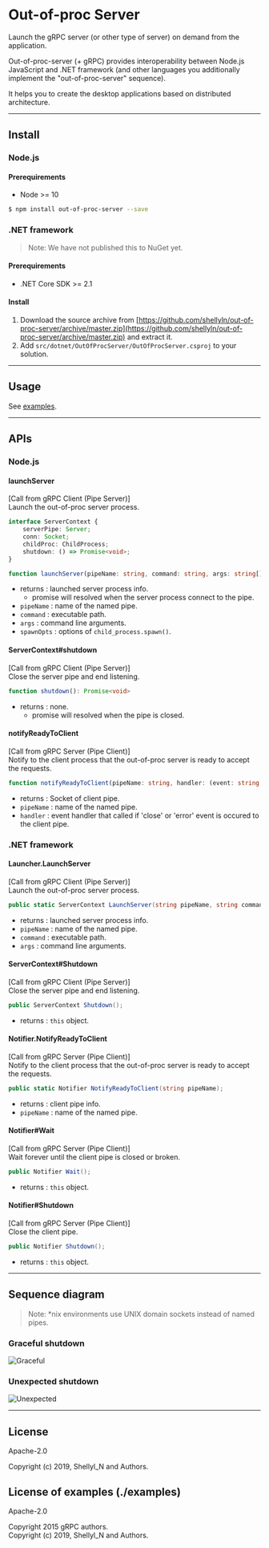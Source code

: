 # Out-of-proc Server

Launch the gRPC server (or other type of server) on demand from the application.

Out-of-proc-server (+ gRPC) provides interoperability between Node.js JavaScript and .NET framework (and other languages you additionally implement the "out-of-proc-server" sequence).

It helps you to create the desktop applications based on distributed architecture.


---


## Install

### Node.js

#### Prerequirements

* Node >= 10

```bash
$ npm install out-of-proc-server --save
```

### .NET framework

> Note: We have not published this to NuGet yet.

#### Prerequirements

* .NET Core SDK >= 2.1

#### Install
1. Download the source archive from [https://github.com/shellyln/out-of-proc-server/archive/master.zip](https://github.com/shellyln/out-of-proc-server/archive/master.zip) and extract it.
1. Add `src/dotnet/OutOfProcServer/OutOfProcServer.csproj` to your solution.


---


## Usage

See [examples](https://github.com/shellyln/out-of-proc-server/tree/master/examples).


---


## APIs

### Node.js

#### launchServer

[Call from gRPC Client (Pipe Server)]  
Launch the out-of-proc server process.

```ts
interface ServerContext {
    serverPipe: Server;
    conn: Socket;
    childProc: ChildProcess;
    shutdown: () => Promise<void>;
}

function launchServer(pipeName: string, command: string, args: string[], spawnOpts?: SpawnOptions): Promise<ServerContext>
```

* returns : launched server process info.
    * promise will resolved when the server process connect to the pipe.
* `pipeName` : name of the named pipe.
* `command` : executable path.
* `args` : command line arguments.
* `spawnOpts` : options of `child_process.spawn()`.

#### ServerContext#shutdown

[Call from gRPC Client (Pipe Server)]  
Close the server pipe and end listening.

```ts
function shutdown(): Promise<void>
```

* returns : none.
    * promise will resolved when the pipe is closed.

#### notifyReadyToClient

[Call from gRPC Server (Pipe Client)]  
Notify to the client process that the out-of-proc server is ready to accept the requests.

```ts
function notifyReadyToClient(pipeName: string, handler: (event: string, eventArg?: any) => void): Socket;
```

* returns : Socket of client pipe.
* `pipeName` : name of the named pipe.
* `handler` : event handler that called if 'close' or 'error' event is occured to the client pipe.

### .NET framework

#### Launcher.LaunchServer

[Call from gRPC Client (Pipe Server)]  
Launch the out-of-proc server process.

```c#
public static ServerContext LaunchServer(string pipeName, string command, string[] args);
```

* returns : launched server process info.
* `pipeName` : name of the named pipe.
* `command` : executable path.
* `args` : command line arguments.

#### ServerContext#Shutdown

[Call from gRPC Client (Pipe Server)]  
Close the server pipe and end listening.

```c#
public ServerContext Shutdown();
```

* returns : `this` object.

#### Notifier.NotifyReadyToClient

[Call from gRPC Server (Pipe Client)]  
Notify to the client process that the out-of-proc server is ready to accept the requests.

```c#
public static Notifier NotifyReadyToClient(string pipeName);
```

* returns : client pipe info.
* `pipeName` : name of the named pipe.

#### Notifier#Wait

[Call from gRPC Server (Pipe Client)]  
Wait forever until the client pipe is closed or broken.

```c#
public Notifier Wait();
```

* returns : `this` object.

#### Notifier#Shutdown

[Call from gRPC Server (Pipe Client)]  
Close the client pipe.

```c#
public Notifier Shutdown();
```

* returns : `this` object.


---


## Sequence diagram

> Note: *nix environments use UNIX domain sockets instead of named pipes.


### Graceful shutdown

![Graceful](https://raw.githubusercontent.com/shellyln/out-of-proc-server/master/docs/graceful.svg?sanitize=true)




### Unexpected shutdown

![Unexpected](https://raw.githubusercontent.com/shellyln/out-of-proc-server/master/docs/unexpected.svg?sanitize=true)


---


## License
Apache-2.0

Copyright (c) 2019, Shellyl_N and Authors.

## License of examples (./examples)
Apache-2.0

Copyright 2015 gRPC authors.  
Copyright (c) 2019, Shellyl_N and Authors.
